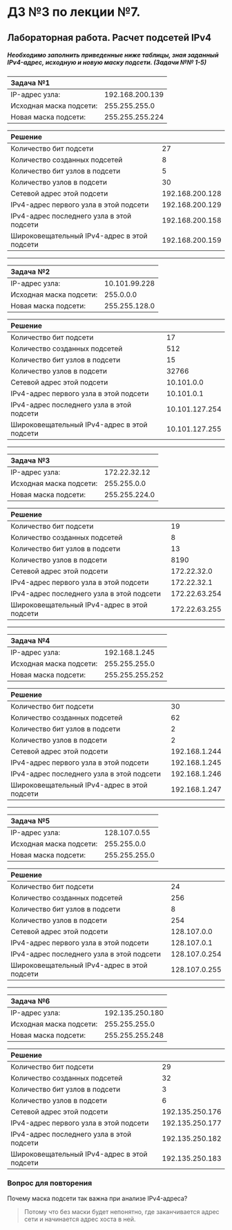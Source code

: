 # ДЗ №3 по лекции №7.

## Лабораторная работа. Расчет подсетей IPv4 


##### Необходимо заполнить приведенные ниже таблицы, зная заданный IPv4-адрес, исходную и новую маску подсети. (Задачи №№ 1-5)

| Задача №1  |    | 
| :------------ |:-----|
| IP-адрес узла:      | 192.168.200.139 |
| Исходная маска подсети:   |   255.255.255.0 |
| Новая маска подсети: | 255.255.255.224 |

| Решение |    | 
| :------------ |:-----|
| Количество бит подсети                | 27               |
| Количество созданных подсетей         | 8                |
| Количество бит узлов в подсети        | 5                | 
| Количество узлов в подсети            | 30               |
| Сетевой адрес этой подсети            | 192.168.200.128  |
| IPv4-адрес первого узла в этой подсети         | 192.168.200.129 |
| IPv4-адрес последнего узла в этой подсети      | 192.168.200.158 |
| Широковещательный IPv4-адрес в этой подсети    | 192.168.200.159 |

______

| Задача №2  |    | 
| :------------ |:-----|
| IP-адрес узла:            | 10.101.99.228   |
| Исходная маска подсети:   | 255.0.0.0       |
| Новая маска подсети:      | 255.255.128.0   |

| Решение |    | 
| :------------ |:-----|
| Количество бит подсети                | 17               |
| Количество созданных подсетей         | 512                |
| Количество бит узлов в подсети        | 15                | 
| Количество узлов в подсети            | 32766               |
| Сетевой адрес этой подсети            | 10.101.0.0  |
| IPv4-адрес первого узла в этой подсети         | 10.101.0.1 |
| IPv4-адрес последнего узла в этой подсети      | 10.101.127.254 |
| Широковещательный IPv4-адрес в этой подсети    | 10.101.127.255 |

_____________

| Задача №3  |    | 
| :------------ |:-----|
| IP-адрес узла:            | 172.22.32.12  |
| Исходная маска подсети:   | 255.255.0.0       |
| Новая маска подсети:      | 255.255.224.0   |

| Решение |    | 
| :------------ |:-----|
| Количество бит подсети                | 19               |
| Количество созданных подсетей         | 8                |
| Количество бит узлов в подсети        | 13                | 
| Количество узлов в подсети            | 8190               |
| Сетевой адрес этой подсети            | 172.22.32.0  |
| IPv4-адрес первого узла в этой подсети         | 172.22.32.1 |
| IPv4-адрес последнего узла в этой подсети      | 172.22.63.254 |
| Широковещательный IPv4-адрес в этой подсети    | 172.22.63.255 |

_____________

| Задача №4  |    | 
| :------------ |:-----|
| IP-адрес узла:            | 192.168.1.245 |
| Исходная маска подсети:   | 255.255.255.0    |
| Новая маска подсети:      | 255.255.255.252  |

| Решение |    | 
| :------------ |:-----|
| Количество бит подсети                | 30               |
| Количество созданных подсетей         | 62               |
| Количество бит узлов в подсети        | 2                | 
| Количество узлов в подсети            | 2               |
| Сетевой адрес этой подсети            | 192.168.1.244 |
| IPv4-адрес первого узла в этой подсети         | 192.168.1.245 |
| IPv4-адрес последнего узла в этой подсети      | 192.168.1.246 |
| Широковещательный IPv4-адрес в этой подсети    | 192.168.1.247 |

_____________

| Задача №5  |    | 
| :------------ |:-----|
| IP-адрес узла:            | 128.107.0.55 |
| Исходная маска подсети:   | 255.255.0.0    |
| Новая маска подсети:      | 255.255.255.0  |

| Решение |    | 
| :------------ |:-----|
| Количество бит подсети                | 24               |
| Количество созданных подсетей         | 256               |
| Количество бит узлов в подсети        | 8                | 
| Количество узлов в подсети            | 254               |
| Сетевой адрес этой подсети            | 128.107.0.0 |
| IPv4-адрес первого узла в этой подсети         | 128.107.0.1 |
| IPv4-адрес последнего узла в этой подсети      | 128.107.0.254 |
| Широковещательный IPv4-адрес в этой подсети    | 128.107.0.255 |

_____________

| Задача №6 |    |
| :------------ |:-----|
| IP-адрес узла:            | 192.135.250.180 |
| Исходная маска подсети:   | 255.255.255.0    |
| Новая маска подсети:      | 255.255.255.248  |

| Решение |    | 
| :------------ |:-----|
| Количество бит подсети                |  29              |
| Количество созданных подсетей         |  32              |
| Количество бит узлов в подсети        |  3               | 
| Количество узлов в подсети            |  6              |
| Сетевой адрес этой подсети            | 192.135.250.176 |
| IPv4-адрес первого узла в этой подсети         | 192.135.250.177 |
| IPv4-адрес последнего узла в этой подсети      | 192.135.250.182 |
| Широковещательный IPv4-адрес в этой подсети    | 192.135.250.183 |

### Вопрос для повторения

Почему маска подсети так важна при анализе IPv4-адреса?
>Потому что без маски будет непонятно, где заканчивается адрес сети и начинается адрес хоста в ней.
